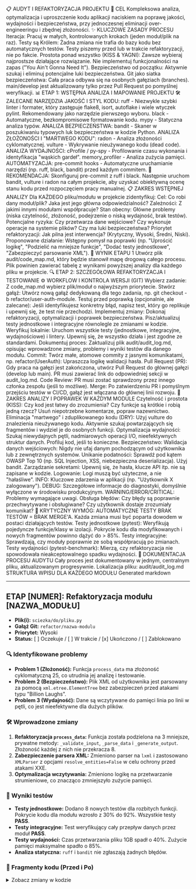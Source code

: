 📋 AUDYT I REFAKTORYZACJA PROJEKTU
🎯 CEL
Kompleksowa analiza, optymalizacja i uproszczenie kodu aplikacji naciskiem na poprawę jakości, wydajności i bezpieczeństwa, przy jednoczesnej eliminacji over-engineeringu i zbędnej złożoności.
✨ KLUCZOWE ZASADY PROCESU
Iteracja: Pracuj w małych, kontrolowanych krokach (jeden moduł/plik na raz).
Testy są Królem: Żadna zmiana nie trafia do bazy kodu bez automatycznych testów. Testy piszemy przed lub w trakcie refaktoryzacji, nie po fakcie.
Prostota ponad wszystko (KISS & YAGNI): Zawsze wybieraj najprostsze działające rozwiązanie. Nie implementuj funkcjonalności na zapas ("You Ain't Gonna Need It").
Bezpieczeństwo od początku: Aktywnie szukaj i eliminuj potencjalne luki bezpieczeństwa.
Git jako siatka bezpieczeństwa: Cała praca odbywa się na osobnych gałęziach (branches). main/develop jest aktualizowany tylko przez Pull Request po pomyślnej weryfikacji.
📊 ETAP 1: WSTĘPNA ANALIZA I MAPOWANIE PROJEKTU
🛠️ ZALECANE NARZĘDZIA
JAKOŚĆ I STYL KODU:
ruff - Niezwykle szybki linter i formater, który zastępuje flake8, isort, autoflake i wiele wtyczek pylint. Rekomendowany jako narzędzie pierwszego wyboru.
black - Automatyczne, bezkompromisowe formatowanie kodu.
mypy - Statyczna analiza typów.
ANALIZA BEZPIECZEŃSTWA:
bandit - Skaner w poszukiwaniu typowych luk bezpieczeństwa w kodzie Python.
ANALIZA ZŁOŻONOŚCI I "MARTWEGO KODU":
radon - Analiza złożoności cyklomatycznej.
vulture - Wykrywanie nieużywanego kodu (dead code).
ANALIZA WYDAJNOŚCI:
cProfile / py-spy - Profilowanie czasu wykonania i identyfikacja "wąskich gardeł".
memory_profiler - Analiza zużycia pamięci.
AUTOMATYZACJA:
pre-commit hooks - Automatyczne uruchamianie narzędzi (np. ruff, black, bandit) przed każdym commitem.
🚀 REKOMENDACJA: Skonfiguruj pre-commit z ruff i black. Następnie uruchom bandit, vulture i radon na całym projekcie, aby uzyskać obiektywną ocenę stanu kodu przed rozpoczęciem pracy manualnej.
📋 ZAKRES WSTĘPNEJ ANALIZY
Dla KAŻDEGO pliku/modułu w projekcie zidentyfikuj:
Cel: Co robi dany moduł/plik? Jaka jest jego główna odpowiedzialność?
Zależności: Z jakimi innymi modułami współpracuje?
Stan obecny: Główne problemy (niska czytelność, złożoność, podejrzenie o niską wydajność, brak testów).
Potencjalne ryzyka: Czy przetwarza dane wejściowe? Czy wykonuje operacje na systemie plików? Czy ma luki bezpieczeństwa?
Priorytet refaktoryzacji: Jak pilna jest interwencja? (Krytyczny, Wysoki, Średni, Niski).
Proponowane działanie: Wstępny pomysł na poprawki (np. "Uprościć logikę", "Podzielić na mniejsze funkcje", "Dodać testy jednostkowe", "Zabezpieczyć parsowanie XML").
📄 WYNIK ETAPU 1
Utwórz plik audit/code_map.md, który będzie stanowił mapę drogową całego procesu. Plik powinien zawierać tabelę z wynikami powyższej analizy dla każdego pliku w projekcie.
🔍 ETAP 2: SZCZEGÓŁOWA REFAKTORYZACJA I TESTOWANIE
⚙️ WORKFLOW I KONTROLA WERSJI (GIT)
Wybierz zadanie: Z code_map.md wybierz plik/moduł o najwyższym priorytecie.
Stwórz gałąź: Utwórz nową gałąź dedykowaną dla tego zadania, np. git checkout -b refactor/user-auth-module.
Testuj przed poprawką (opcjonalnie, ale zalecane): Jeśli identyfikujesz konkretny błąd, napisz test, który go replikuje i upewnij się, że test nie przechodzi.
Implementuj zmiany: Dokonaj refaktoryzacji, optymalizacji i poprawek bezpieczeństwa. Pisz/aktualizuj testy jednostkowe i integracyjne równolegle ze zmianami w kodzie.
Weryfikuj lokalnie: Uruchom wszystkie testy (jednostkowe, integracyjne, wydajnościowe) i lintery. Upewnij się, że wszystko działa i jest zgodne ze standardami.
Dokumentuj proces: Zaktualizuj plik audit/audit_log.md, opisując wprowadzone zmiany, problemy i wyniki testów dla danego modułu.
Commit: Twórz małe, atomowe commity z jasnymi komunikatami, np. refactor(UserAuth): Upraszcza logikę walidacji hasła.
Pull Request (PR): Gdy praca na gałęzi jest zakończona, utwórz Pull Request do głównej gałęzi (develop lub main). PR musi zawierać link do odpowiedniej sekcji w audit_log.md.
Code Review: PR musi zostać sprawdzony przez innego członka zespołu (jeśli to możliwe).
Merge: Po zatwierdzeniu PR i pomyślnym przejściu testów w CI/CD, gałąź jest włączana do głównej linii rozwoju.
🎯 ZAKRES ANALIZY I POPRAWEK W KAŻDYM MODULE
Czytelność i prostota (KISS): Czy kod jest łatwy do zrozumienia? Czy funkcje są krótkie i robią jedną rzecz? Usuń niepotrzebne komentarze, popraw nazewnictwo.
Eliminacja "martwego" i zduplikowanego kodu (DRY): Użyj vulture do znalezienia nieużywanego kodu. Aktywnie szukaj powtarzających się fragmentów i wydziel je do osobnych funkcji.
Optymalizacja wydajności: Szukaj niewydajnych pętli, nadmiarowych operacji I/O, nieefektywnych struktur danych. Profiluj kod, jeśli to konieczne.
Bezpieczeństwo:
Walidacja danych wejściowych: Nigdy nie ufaj danym pochodzącym od użytkownika lub z zewnętrznych systemów.
Unikanie podatności: Sprawdź pod kątem OWASP Top 10 (np. SQL Injection, XSS, niebezpieczna deserializacja). Użyj bandit.
Zarządzanie sekretami: Upewnij się, że hasła, klucze API itp. nie są zapisane w kodzie.
Logowanie: Logi muszą być użyteczne, a nie "hałaśliwe".
INFO: Kluczowe zdarzenia w aplikacji (np. "Użytkownik X zalogowany").
DEBUG: Szczegółowe informacje do diagnostyki, domyślnie wyłączone w środowisku produkcyjnym.
WARNING/ERROR/CRITICAL: Problemy wymagające uwagi.
Obsługa błędów: Czy błędy są poprawnie przechwytywane i obsługiwane? Czy użytkownik dostaje zrozumiały komunikat?
🧪 KRYTYCZNY WYMÓG: AUTOMATYCZNE TESTY
BRAK TESTÓW = BRAK MERGE'A. Każda zmiana musi być poparta dowodem w postaci działających testów.
Testy jednostkowe (pytest): Weryfikują pojedyncze funkcje/klasy w izolacji. Pokrycie kodu dla modyfikowanych i nowych fragmentów powinno dążyć do > 85%.
Testy integracyjne: Sprawdzają, czy moduły poprawnie ze sobą współpracują po zmianach.
Testy wydajności (pytest-benchmark): Mierzą, czy refaktoryzacja nie spowodowała nieakceptowalnego spadku wydajności.
📝 DOKUMENTACJA PROCESU AUDYTU
Cały proces jest dokumentowany w jednym, centralnym pliku, aktualizowanym progresywnie.
Lokalizacja pliku: audit/audit_log.md
STRUKTURA WPISU DLA KAŻDEGO MODUŁU
Generated markdown

---

## ETAP [NUMER]: Refaktoryzacja modułu [NAZWA_MODUŁU]

- **Plik(i):** `sciezka/do/pliku.py`
- **Gałąź Git:** `refactor/nazwa-modulu`
- **Priorytet:** Wysoki
- **Status:** [ ] Oczekuje / [ ] W trakcie / [x] Ukończono / [ ] Zablokowano

### 🔍 Identyfikowane problemy

- **Problem 1 (Złożoność):** Funkcja `process_data` ma złożoność cyklomatyczną 25, co utrudnia jej analizę i testowanie.
- **Problem 2 (Bezpieczeństwo):** Plik XML od użytkownika jest parsowany za pomocą `xml.etree.ElementTree` bez zabezpieczeń przed atakami typu "Billion Laughs".
- **Problem 3 (Wydajność):** Dane są wczytywane do pamięci linia po linii w pętli, co jest nieefektywne dla dużych plików.

### 🛠️ Wprowadzone zmiany

1.  **Refaktoryzacja `process_data`:** Funkcja została podzielona na 3 mniejsze, prywatne metody: `_validate_input`, `_parse_data` i `_generate_output`. Złożoność każdej z nich nie przekracza 8.
2.  **Zabezpieczenie parsera XML:** Zmieniono parser na `lxml` i zastosowano `XMLParser` z opcjami `resolve_entities=False` w celu ochrony przed atakami XXE.
3.  **Optymalizacja wczytywania:** Zmieniono logikę na przetwarzanie strumieniowe, co znacząco zmniejszyło zużycie pamięci.

### 🧪 Wyniki testów

- **Testy jednostkowe:** Dodano 8 nowych testów dla rozbitych funkcji. Pokrycie kodu dla modułu wzrosło z 30% do 92%. Wszystkie testy **PASS**.
- **Testy integracyjne:** Test weryfikujący cały przepływ danych przez moduł **PASS**.
- **Testy wydajności:** Czas przetwarzania pliku 1GB spadł o 40%. Zużycie pamięci maksymalne spadło o 85%.
- **Analiza statyczna:** `ruff` i `bandit` nie zgłaszają żadnych błędów.

### 📄 Fragmenty kodu (Przed i Po)

<details>
<summary>Zobacz zmiany w kodzie</summary>

**Przed refaktoryzacją (`process_data`):**

```python
# Stary, skomplikowany kod...
Use code with caution.
Markdown
Po refaktoryzacji (_parse_data):
Generated python
# Nowy, czysty i bezpieczny kod...
Use code with caution.
Python
</details>
Generated code
### 🌐 JĘZYK

Cała komunikacja oraz zawartość generowanych plików w języku polskim.

### 🚀 ROZPOCZĘCIE

**Czekam na Twój pierwszy wynik: zawartość pliku `audit/code_map.md`.**
```
